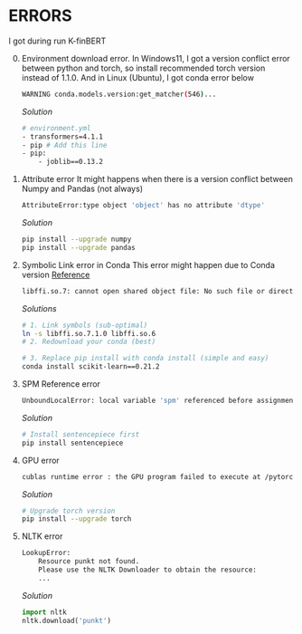 # ERRORS
I got during run K-finBERT

0. Environment download error. 
    In Windows11, I got a version conflict error between python and torch, so install recommended torch version instead of 1.1.0. And in Linux (Ubuntu), I got conda error below
    ```bash
    WARNING conda.models.version:get_matcher(546)...
    ```
    *Solution*
    ```bash
    # environment.yml
    - transformers=4.1.1
    - pip # Add this line
    - pip:
        - joblib==0.13.2
    ```

1. Attribute error
    It might happens when there is a version conflict between Numpy and Pandas (not always)
    ```bash
    AttributeError:type object 'object' has no attribute 'dtype'
    ```
    *Solution*
    ```bash
    pip install --upgrade numpy
    pip install --upgrade pandas
    ```

1. Symbolic Link error in Conda
    This error might happen due to Conda version [Reference](https://github.com/conda/conda/issues/9957)
    ```bash
    libffi.so.7: cannot open shared object file: No such file or directory
    ```
    *Solutions*
    ```bash
    # 1. Link symbols (sub-optimal)
    ln -s libffi.so.7.1.0 libffi.so.6
    # 2. Redownload your conda (best)

    # 3. Replace pip install with conda install (simple and easy)
    conda install scikit-learn==0.21.2
    ```

2. SPM Reference error
    ```bash
    UnboundLocalError: local variable 'spm' referenced before assignment
    ```
    *Solution*
    ```bash
    # Install sentencepiece first
    pip install sentencepiece
    ```

3. GPU error
    ```bash
    cublas runtime error : the GPU program failed to execute at /pytorch/aten/src/THC/THCBlas.cu:450
    ```
    *Solution*
    ```bash
    # Upgrade torch version
    pip install --upgrade torch
    ```

4. NLTK error
    ```bash
    LookupError: 
        Resource punkt not found.
        Please use the NLTK Downloader to obtain the resource:
        ...
    ```
    *Solution*
    ```python
    import nltk
    nltk.download('punkt')
    ```